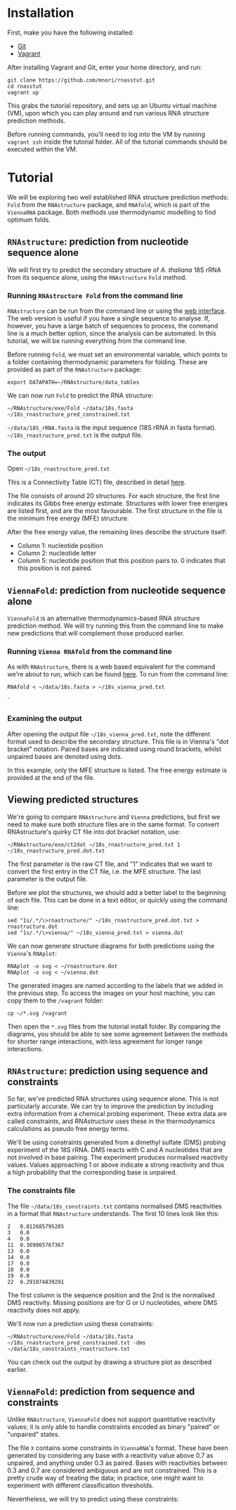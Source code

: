 # Installation
First, make you have the following installed:

* [Git](https://git-scm.com/book/en/v2/Getting-Started-Installing-Git)
* [Vagrant](http://docs.vagrantup.com/v2/installation/)

After installing Vagrant and Git, enter your home directory, and run:

```
git clone https://github.com/mnori/rnasstut.git
cd rnasstut
vagrant up
```

This grabs the tutorial repository, and sets up an Ubuntu virtual machine (VM), upon which you can play around and run various RNA structure prediction methods.

Before running commands, you'll need to log into the VM by running `vagrant ssh` inside the tutorial folder. All of the tutorial commands should be executed within the VM.

# Tutorial
We will be exploring two well established RNA structure prediction methods: `Fold` from the `RNAstructure` package, and `RNAfold`, which is part of the `ViennaRNA` package. Both methods use thermodynamic modelling to find optimum folds. 

## `RNAstructure`: prediction from nucleotide sequence alone
We will first try to predict the secondary structure of *A. thaliana* 18S rRNA from its sequence alone, using the `RNAstructure` `Fold` method.

### Running `RNAstructure Fold` from the command line
`RNAstructure` can be run from the command line or using the [web interface](http://rna.urmc.rochester.edu/RNAstructureWeb/Servers/Predict1/Predict1.html). The web version is useful if you have a single sequence to analyse. If, however, you have a large batch of  sequences to process, the command line is a much better option, since the analysis can be automated. In this tutorial, we will be running everything from the command line.

Before running `Fold`, we must set an environmental variable, which points to a folder containing thermodynamic parameters for folding. These are provided as part of the `RNAstructure` package:

```
export DATAPATH=~/RNAstructure/data_tables
```

We can now run `Fold` to predict the RNA structure:

```
~/RNAstructure/exe/Fold ~/data/18s.fasta ~/18s_rnastructure_pred_constrained.txt
```

`~/data/18S_rRNA.fasta` is the input sequence (18S rRNA in fasta format).
`~/18s_rnastructure_pred.txt` is the output file.

### The output

Open `~/18s_rnastructure_pred.txt`

This is a Connectivity Table (CT) file, described in detail [here](http://rna.urmc.rochester.edu/Text/File_Formats.html).

The file consists of around 20 structures. For each structure, the first line indicates its Gibbs free energy estimate. Structures with lower free energies are listed first, and are the most favourable. The first structure in the file is the minimum free energy (MFE) structure.

After the free energy value, the remaining lines describe the structure itself:

* Column 1: nucleotide position
* Column 2: nucleotide letter
* Column 5: nucleotide position that this position pairs to. 0 indicates that this position is not paired.

## `ViennaFold`: prediction from nucleotide sequence alone
`ViennaFold` is an alternative thermodynamics-based RNA structure prediction method. We will try running this from the command line to make new predictions that will complement those produced earlier.

### Running `Vienna RNAfold` from the command line
As with `RNAstructure`, there is a web based equivalent for the command we're about to run, which can be found [here](http://rna.tbi.univie.ac.at/cgi-bin/RNAfold.cgi). To run from the command line:

```
RNAfold < ~/data/18s.fasta > ~/18s_vienna_pred.txt
```
`
### Examining the output
After opening the output file `~/18s_vienna_pred.txt`, note the different format used to describe the secondary structure. This file is in Vienna's "dot bracket" notation. Paired bases are indicated using round brackets, whilst unpaired bases are denoted using dots. 

In this example, only the MFE structure is listed. The free energy estimate is provided at the end of the file.

## Viewing predicted structures
We're going to compare `RNAstructure` and `Vienna` predictions, but first we need to make sure both structure files are in the same format. To convert RNAstructure's quirky CT file into dot bracket notation, use:

```
~/RNAstructure/exe/ct2dot ~/18s_rnastructure_pred.txt 1 ~/18s_rnastructure_pred.dot.txt 
```

The first parameter is the raw CT file, and "1" indicates that we want to convert the first entry in the CT file, i.e. the MFE structure. The last parameter is the output file.

Before we plot the structures, we should add a better label  to the beginning of each file. This can be done in a text editor, or quickly using the command line:

```
sed "1s/.*/\>rnastructure/" ~/18s_rnastructure_pred.dot.txt > rnastructure.dot
sed "1s/.*/\>vienna/" ~/18s_vienna_pred.txt > vienna.dot
```

We can now generate structure diagrams for both predictions using the `Vienna`'s `RNAplot`:

```
RNAplot -o svg < ~/rnastructure.dot
RNAplot -o svg < ~/vienna.dot
```
The generated images are named according to the labels that we added in the previous step. To access the images on your host machine, you can copy them to the `/vagrant` folder:

`cp ~/*.svg /vagrant`

Then open the `*.svg` files from the tutorial install folder. By comparing the diagrams, you should be able to see some agreement between the methods for shorter range interactions, with less agreement for longer range interactions.

## `RNAstructure`: prediction using sequence and constraints
So far, we've predicted RNA structures using sequence alone. This is not particularly accurate. We can try to improve the prediction by including extra information from a chemical probing experiment. These extra data are called constraints, and *RNAstructure* uses these in the thermodynamics calculations as pseudo free energy terms.

We'll be using constraints generated from a dimethyl sulfate (DMS) probing experiment of the 18S rRNA. DMS reacts with C and A nucleotides that are not involved in base pairing. The experiment produces normalised reactivity values. Values approaching 1 or above indicate a strong reactivity and thus a high probability that the corresponding base is unpaired.

### The constraints file

The file `~/data/18s_constraints.txt` contains normalised DMS reactivities in a format that `RNAstructure` understands. The first 10 lines look like this:

```
2	0.012685795205
3	0.0
4	0.0
11	0.369865767367
13	0.0
14	0.0
17	0.0
18	0.0
19	0.0
22	0.291074839291
```

The first column is the sequence position and the 2nd is the normalised DMS reactivity. Missing positions are for G or U nucleotides, where DMS reactivity does not apply.

We'll now run a prediction using these constraints:

```
~/RNAstructure/exe/Fold ~/data/18s.fasta ~/18s_rnastructure_pred_constrained.txt -dms ~/data/18s_constraints_rnastructure.txt
```

You can check out the output by drawing a structure plot as described earlier.

## `ViennaFold`: prediction from sequence and constraints
Unlike `RNAstructure`, `ViennaFold` does not support quantitative reactivity values; it is only able to handle constraints encoded as binary "paired" or "unpaired" states.

The file `X` contains some constraints in `ViennaRNA`'s format. These have been generated by considering any base with a reactivity value above 0.7 as unpaired, and anything under 0.3 as paired. Bases with reactivities between 0.3 and 0.7 are considered ambiguous and are not constrained. This is a pretty crude way of treating the data; in practice, one might want to experiment with different classification thresholds.

Nevertheless, we will try to predict using these constraints:





